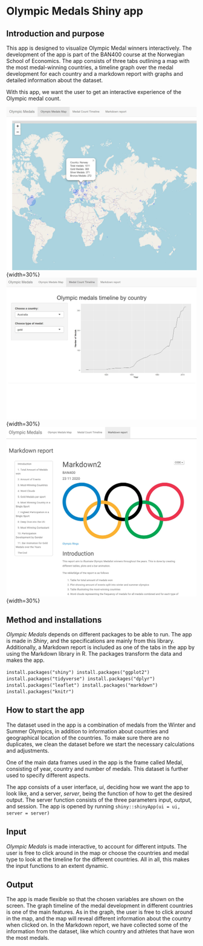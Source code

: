 # Olympic Medals Shiny app

## Introduction and purpose
This app is designed to visualize Olympic Medal winners interactively. The development of the app is part of the BAN400 course at the Norwegian School of Economics. The app consists of three tabs outlining a map with the most medal-winning countries, a timeline graph over the medal development for each country and a markdown report with graphs and detailed information about the dataset.

With this app, we want the user to get an interactive experience of the Olympic medal count.

![Map view of the medals in the shiny app](https://raw.githubusercontent.com/juliengol/BAN400/main/medal_map.JPG){width=30%}
![Graph view of the medals in the shiny app](https://raw.githubusercontent.com/juliengol/BAN400/main/medal_timeline.JPG){width=30%}
![Markdown report in the shiny app](https://raw.githubusercontent.com/juliengol/BAN400/main/markdown_report.JPG){width=30%}


## Method and installations 
*Olympic Medals* depends on different packages to be able to run. The app is made in *Shiny*, and the specifications are mainly from this library. Additionally, a Markdown report is included as one of the tabs in the app by using the Markdown library in R. The packages transform the data and makes the app.


`install.packages("shiny")
 install.packages("ggplot2")
 install.packages("tidyverse")
 install.packages("dplyr")
 install.packages("leaflet")
 install.packages("markdown")
 install.packages("knitr")`

## How to start the app
The dataset used in the app is a combination of medals from the Winter and Summer Olympics, in addition to information about countries and geographical location of the countries. To make sure there are no duplicates, we clean the dataset before we start the necessary calculations and adjustments. 

One of the main data frames used in the app is the frame called Medal, consisting of year, country and number of medals. This dataset is further used to specify different aspects. 

The app consists of a user interface, *ui*, deciding how we want the app to look like, and a server, *server*, being the function of how to get the desired output. The server function consists of the three parameters input, output, and session. The app is opened by running `shiny::shinyApp(ui = ui, server = server)`


## Input
*Olympic Medals* is made interactive, to account for different intputs. The user is free to click around in the map or choose the countries and medal type to look at the timeline for the different countries. All in all, this makes the input functions to an extent dynamic.

## Output 
The app is made flexible so that the chosen variables are shown on the screen. The graph timeline of the medal development in different countries is one of the main features. As in the graph, the user is free to click around in the map, and the map will reveal different information about the country when clicked on. In the Markdown report, we have collected some of the information from the dataset, like which country and athletes that have won the most medals. 





